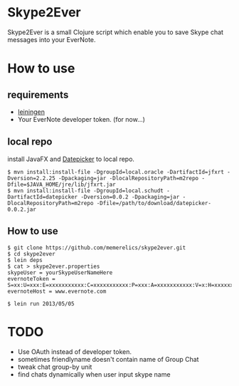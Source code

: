 Skype2Ever
===========================

Skype2Ever is a small Clojure script which enable you to save Skype chat messages into your EverNote.


How to use
===========================

## requirements

* [leiningen](https://github.com/technomancy/leiningen)
* Your EverNote developer token. (for now...)


## local repo

install JavaFX and [Datepicker](http://myjavafx.blogspot.ch/2012/01/javafx-calendar-control.html) to local repo.

    $ mvn install:install-file -DgroupId=local.oracle -DartifactId=jfxrt -Dversion=2.2.25 -Dpackaging=jar -DlocalRepositoryPath=m2repo -Dfile=$JAVA_HOME/jre/lib/jfxrt.jar
    $ mvn install:install-file -DgroupId=local.schudt -DartifactId=datepicker -Dversion=0.0.2 -Dpackaging=jar -DlocalRepositoryPath=m2repo -Dfile=/path/to/download/datepicker-0.0.2.jar


## How to use

```````````
$ git clone https://github.com/memerelics/skype2ever.git
$ cd skype2ever
$ lein deps
$ cat > skype2ever.properties
skypeUser = yourSkypeUserNameHere
evernoteToken = S=xx:U=xxx:E=xxxxxxxxxxx:C=xxxxxxxxxxx:P=xxx:A=xxxxxxxxxxx:V=x:H=xxxxxxxxxxxxxxxxxxxxxxxxxxxxxxxx
evernoteHost = www.evernote.com

$ lein run 2013/05/05
```````````


TODO
===========================

* Use OAuth instead of developer token.
* sometimes friendlyname doesn't contain name of Group Chat
* tweak chat group-by unit
* find chats dynamically when user input skype name

